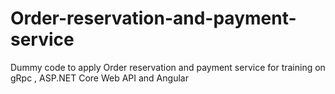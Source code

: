 # Order-reservation-and-payment-service
Dummy code to apply Order reservation and payment service  for training on gRpc , ASP.NET Core Web API and Angular  
